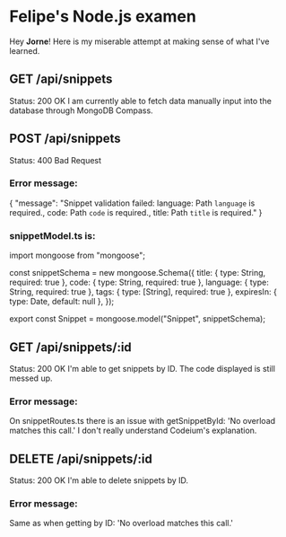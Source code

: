 # Felipe's Node.js examen

Hey **Jorne**! Here is my miserable attempt at making sense of what I've learned.

## GET /api/snippets

Status: 200 OK
I am currently able to fetch data manually input into the database through MongoDB Compass.

## POST /api/snippets

Status: 400 Bad Request

### Error message:

{
"message": "Snippet validation failed: language: Path `language` is required., code: Path `code` is required., title: Path `title` is required."
}

### snippetModel.ts is:

import mongoose from "mongoose";

const snippetSchema = new mongoose.Schema({
title: { type: String, required: true },
code: { type: String, required: true },
language: { type: String, required: true },
tags: { type: [String], required: true },
expiresIn: { type: Date, default: null },
});

export const Snippet = mongoose.model("Snippet", snippetSchema);

## GET /api/snippets/:id

Status: 200 OK
I'm able to get snippets by ID. The code displayed is still messed up.

### Error message:

On snippetRoutes.ts there is an issue with getSnippetById: 'No overload matches this call.'
I don't really understand Codeium's explanation.

## DELETE /api/snippets/:id

Status: 200 OK
I'm able to delete snippets by ID.

### Error message:

Same as when getting by ID: 'No overload matches this call.'
